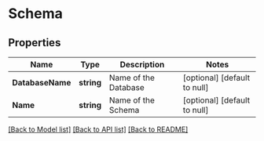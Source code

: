 # Schema

## Properties
Name | Type | Description | Notes
------------ | ------------- | ------------- | -------------
**DatabaseName** | **string** | Name of the Database | [optional] [default to null]
**Name** | **string** | Name of the Schema | [optional] [default to null]

[[Back to Model list]](../README.md#documentation-for-models) [[Back to API list]](../README.md#documentation-for-api-endpoints) [[Back to README]](../README.md)


